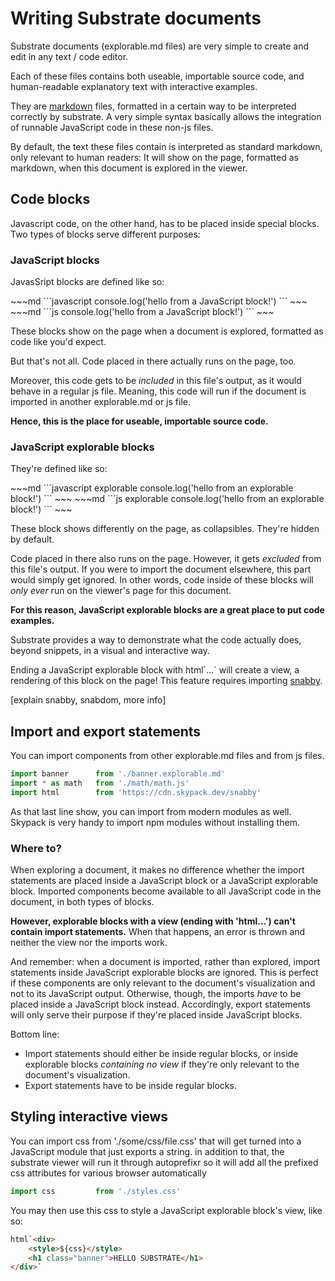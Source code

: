 # Writing Substrate documents

Substrate documents (explorable.md files) are very simple to create and edit in any text / code editor.

Each of these files contains both useable, importable source code, and human-readable explanatory text with interactive examples.

They are [markdown]("https://www.markdownguide.org/") files, formatted in a certain way to be interpreted correctly by substrate. A very simple syntax basically allows the integration of runnable JavaScript code in these non-js files.

By default, the text these files contain is interpreted as standard markdown, only relevant to human readers: It will show on the page, formatted as markdown, when this document is explored in the viewer.

## Code blocks

Javascript code, on the other hand, has to be placed inside special blocks. Two types of blocks serve different purposes:

### JavaScript blocks

JavasSript blocks are defined like so:

<code-group>
<code-block title="LONG" active>
~~~md
```javascript
console.log('hello from a JavaScript block!')
```
~~~
</code-block>

<code-block title="SHORT">
~~~md
```js
console.log('hello from a JavaScript block!')
```
~~~
</code-block>
</code-group>

These blocks show on the page when a document is explored, formatted as code like you'd expect.

But that's not all. Code placed in there actually runs on the page, too.

Moreover, this code gets to be _included_ in this file's output, as it would behave in a regular js file. Meaning, this code will run if the document is imported in another explorable.md or js file.

__Hence, this is the place for useable, importable source code.__

### JavaScript explorable blocks

They're defined like so:

<code-group>
<code-block title="LONG" active>
~~~md
```javascript explorable
console.log('hello from an explorable block!')
```
~~~
</code-block>

<code-block title="SHORT">
~~~md
```js explorable
console.log('hello from an explorable block!')
```
~~~
</code-block>
</code-group>

These block shows differently on the page, as collapsibles. They're hidden by default.

Code placed in there also runs on the page. However, it gets _excluded_ from this file's output. If you were to import the document elsewhere, this part would simply get ignored. In other words, code inside of these blocks will _only ever_ run on the viewer's page for this document.

__For this reason, JavaScript explorable blocks are a great place to put code examples.__

Substrate provides a way to demonstrate what the code actually does, beyond snippets, in a visual and interactive way.

Ending a JavaScript explorable block with html\`...\` will create a view, a rendering of this block on the page! This feature requires importing [snabby](https://www.skypack.dev/view/snabby).

[explain snabby, snabdom, more info]

## Import and export statements

You can import components from other explorable.md files and from js files.

```js
import banner      from './banner.explorable.md'
import * as math   from './math/math.js'
import html        from 'https://cdn.skypack.dev/snabby'
```

As that last line show, you can import from modern modules as well. Skypack is very handy to import npm modules without installing them.

### Where to?

When exploring a document, it makes no difference whether the import statements are placed inside a JavaScript block or a JavaScript explorable block. Imported components become available to all JavaScript code in the document, in both types of blocks.

**However, explorable blocks with a view (ending with \'html...\') can't contain import statements.** When that happens, an error is thrown and neither the view nor the imports work.

And remember: when a document is imported, rather than explored, import statements inside JavaScript explorable blocks are ignored. This is perfect if these components are only relevant to the document's visualization and not to its JavaScript output. Otherwise, though, the imports _have_ to be placed inside a JavaScript block instead. Accordingly, export statements will only serve their purpose if they're placed inside JavaScript blocks.

Bottom line:
* Import statements should either be inside regular blocks, or inside explorable blocks _containing no view_ if they're only relevant to the document's visualization.
* Export statements have to be inside regular blocks.

## Styling interactive views

You can import css from './some/css/file.css' that will get turned into a JavaScript module that just exports a string. in addition to that, the substrate viewer will run it through autoprefixr so it will add all the prefixed css attributes for various browser automatically

```js
import css         from './styles.css'
```

You may then use this css to style a JavaScript explorable block's view, like so:

```html
html`<div>
    <style>${css}</style>
    <h1 class="banner">HELLO SUBSTRATE</h1>
</div>`
```

